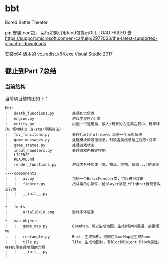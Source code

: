 # bbt
Bored Battle Theater



pip 安装tcod包，
运行如果引用tcod包提示DLL LOAD FAILED
去 https://support.microsoft.com/en-ca/help/2977003/the-latest-supported-visual-c-downloads

安装x64 版本的 vc_redist.x64.exe 
Visual Studio 2017

## 截止到Part 7总结

### 当前结构
当前项目结构图如下：
```
bbt:
|   death_functions.py        处理死亡信息
|   engine.py                 游戏主程序/引擎
|   entity.py                 内涵一个通用类，敌人/玩家的方法都在其中，玩家移动，怪物移动（a-star寻路算法）
|   fov_funcitons.py          处理field-of-view，就是一个光照系统
|   game_messages.py          处理模块间通信信息，封装各类信息给主程序/引擎
|   game_states.py            处理游戏状态
|   input_handlers.py         处理游戏内按键控制
|   LICENSE
|   README.md
|   render_functions.py       游戏内各种实体（墙，物品，怪物，玩家...)的渲染
|
+---components
|   |   ai.py                 包括一个BasicMonster类，可以进行攻击
|   |   fighter.py            战斗类的小插件，给player装配上Fighter就具备攻击行为
|   |   __init__.py             
|   
|
+---fonts
|       arial10x10.png        游戏字体渲染
|
+---map_objects
|   |   game_map.py           GameMap，可以生成地图，生成H和V向通道，放置怪物
|   |   rectangle.py          Rect，生成矩形，进而在GameMap里生成Room
|   |   tile.py               Tile，生成地图块，有block和sight_block属性，在FOV里处理地图的光照
|   |   __init__.py
|
```